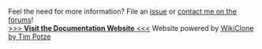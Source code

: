 Feel the need for more information? File an [issue](https://github.com/ikkentim/SampSharp/issues) or [contact me on the forums](http://forum.sa-mp.com/member.php?u=76946)!  
[>>> **Visit the Documentation Website** <<<](http://sampsharp.timpotze.nl "r") 
Website powered by [WikiClone by Tim Potze](https://github.com/ikkentim/WikiClone)